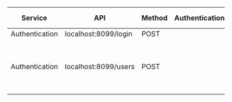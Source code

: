 
|Service | API |Method  | Authentication | Require admin | Note |
|--|--|--|--|--|--|
| Authentication | localhost:8099/login  | POST |  |  |  |
| Authentication | localhost:8099/users | POST |  |  | Using for Customer service to call to send user credentials |
